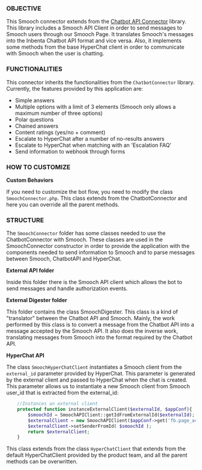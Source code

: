 ### OBJECTIVE

This Smooch connector extends from the [Chatbot API Connector](https://github.com/inbenta-integrations/chatbot_api_connector) library. This library includes a Smooch API Client in order to send messages to Smooch users through our Smooch Page. It translates Smooch's messages into the Inbenta Chatbot API format and vice versa. Also, it implements some methods from the base HyperChat client in order to communicate with Smooch when the user is chatting.

### FUNCTIONALITIES
This connector inherits the functionalities from the `ChatbotConnector` library. Currently, the features provided by this application are:

* Simple answers
* Multiple options with a limit of 3 elements (Smooch only allows a maximum number of three options)
* Polar questions
* Chained answers
* Content ratings (yes/no + comment)
* Escalate to HyperChat after a number of no-results answers
* Escalate to HyperChat when matching with an 'Escalation FAQ'
* Send information to webhook through forms

### HOW TO CUSTOMIZE

**Custom Behaviors**

If you need to customize the bot flow, you need to modify the class `SmoochConnector.php`. This class extends from the ChatbotConnector and here you can override all the parent methods.


### STRUCTURE

The `SmoochConnector` folder has some classes needed to use the ChatbotConnector with Smooch. These classes are used in the SmoochConnector constructor in order to provide the application with the components needed to send information to Smooch and to parse messages between Smooch, ChatbotAPI and HyperChat.

**External API folder**

Inside this folder there is the Smooch API client which allows the bot to send messages and handle authorization events.


**External Digester folder**

This folder contains the class SmoochDigester. This class is a kind of "translator" between the Chatbot API and Smooch. Mainly, the work performed by this class is to convert a message from the Chatbot API into a message accepted by the Smooch API. It also does the inverse work, translating messages from Smooch into the format required by the Chatbot API.


**HyperChat API**

The class `SmoochHyperChatClient` instantiates a Smooch client from the `external_id` parameter provided by HyperChat. This parameter is generated by the external client and passed to HyperChat when the chat is created. This parameter allows us to instantiate a new Smooch client from Smooch user_id that is extracted from the external_id:
```php
    //Instances an external client
    protected function instanceExternalClient($externalId, $appConf){
        $smoochId = SmoochAPIClient::getIdFromExternalId($externalId);
        $externalClient = new SmoochAPIClient($appConf->get('fb.page_access_token'));
        $externalClient->setSenderFromId( $smoochId );
        return $externalClient;
    }
```

This class extends from the class `HyperChatClient` that extends from the default HyperChatClient provided by the product team, and all the parent methods can be overwritten.
